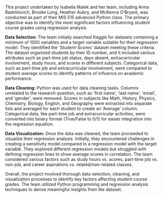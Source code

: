 This project undertaken by Isabella Malek and her team, including Anna Radmilovich, Brooke Long, Heather Aubry, and McKenna O’Bryant, was conducted as part of their MIS 515 advanced Python class. The primary objective was to identify the most significant factors influencing student course grades using regression analysis.

**Data Selection:** The team initially searched Kaggle for datasets containing a minimum of 1000 variables and a target variable suitable for their regression model. They identified the 'Student-Scores' dataset meeting these criteria. The dataset organized students by their ID number, and it included various attributes such as part-time job status, days absent, extracurricular involvement, study hours, and scores in different subjects. Categorical data, such as part-time job and extracurricular involvement, were compared to student average scores to identify patterns of influence on academic performance.

**Data Cleaning:** Python was used for data cleaning tasks. Columns unrelated to the research question, such as 'first name', 'last name', 'email', and 'gender', were removed. Scores in subjects like Math, History, Physics, Chemistry, Biology, English, and Geography were extracted into separate lists and averaged for each student to create an 'Average' column. Categorical data, like part-time job and extracurricular activities, were converted into binary format (True/False to 0/1) for easier integration into the regression equation.

**Data Visualization:** Once the data was cleaned, the team proceeded to visualize their regression analysis. Initially, they encountered challenges in creating a sensitivity model compared to a regression model with the target variable. They explored different regression models but struggled with defining regression lines to show average scores in correlation. The team considered various factors such as study hours vs. scores, part-time job vs. non-job, and career aspirations vs. related/non-related classes.

Overall, the project involved thorough data selection, cleaning, and visualization processes to identify key factors affecting student course grades. The team utilized Python programming and regression analysis techniques to derive meaningful insights from the dataset.
